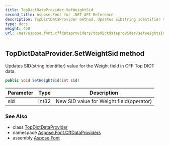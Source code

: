 ```yaml
---
title: TopDictDataProvider.SetWeightSid
second_title: Aspose.Font for .NET API Reference
description: TopDictDataProvider method. Updates SIDstring identifier value for the Weight field in CFF Top DICT data
type: docs
weight: 450
url: /net/aspose.font.cffdataproviders/topdictdataprovider/setweightsid/
---
```

## TopDictDataProvider.SetWeightSid method

Updates SID(string identifier) value for the Weight field in CFF Top DICT data.

```csharp
public void SetWeightSid(int sid)
```

| Parameter | Type | Description |
| --- | --- | --- |
| sid | Int32 | New SID value for Weight field(operator) |

### See Also

* class [TopDictDataProvider](../)
* namespace [Aspose.Font.CffDataProviders](../../../aspose.font.cffdataproviders/)
* assembly [Aspose.Font](../../../)


